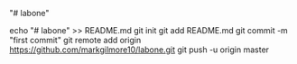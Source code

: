 "# labone" 

echo "# labone" >> README.md
git init
git add README.md
git commit -m "first commit"
git remote add origin https://github.com/markgilmore10/labone.git
git push -u origin master
